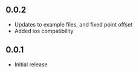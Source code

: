 ## 0.0.2

* Updates to example files, and fixed point offset
* Added ios compatibility

## 0.0.1

* Initial release